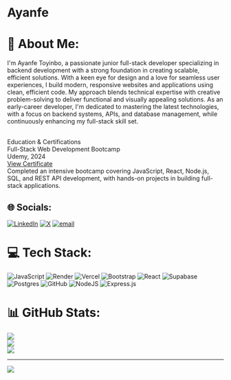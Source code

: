 # Ayanfe
# 💫 About Me:
I'm Ayanfe Toyinbo, a passionate junior full-stack developer specializing in backend development with a strong foundation in creating scalable, efficient solutions. With a keen eye for design and a love for seamless user experiences, I build modern, responsive websites and applications using clean, efficient code. My approach blends technical expertise with creative problem-solving to deliver functional and visually appealing solutions. As an early-career developer, I'm dedicated to mastering the latest technologies, with a focus on backend systems, APIs, and database management, while continuously enhancing my full-stack skill set.

<br>Education & Certifications<br>Full-Stack Web Development Bootcamp<br>Udemy, 2024<br>[View Certificate](https://www.udemy.com/certificate/UC-b8d8ed60-4702-425b-a902-d1ea1951f60f/)<br>Completed an intensive bootcamp covering JavaScript, React, Node.js, SQL, and REST API development, with hands-on projects in building full-stack applications.


## 🌐 Socials:
[![LinkedIn](https://img.shields.io/badge/LinkedIn-%230077B5.svg?logo=linkedin&logoColor=white)](https://linkedin.com/in/https://www.linkedin.com/in/skinnyfella/) [![X](https://img.shields.io/badge/X-black.svg?logo=X&logoColor=white)](https://x.com/https://x.com/Iamskinny_fella) [![email](https://img.shields.io/badge/Email-D14836?logo=gmail&logoColor=white)](mailto:officialayanfedavid@gmail.com) 

# 💻 Tech Stack:
![JavaScript](https://img.shields.io/badge/javascript-%23323330.svg?style=for-the-badge&logo=javascript&logoColor=%23F7DF1E) ![Render](https://img.shields.io/badge/Render-%46E3B7.svg?style=for-the-badge&logo=render&logoColor=white) ![Vercel](https://img.shields.io/badge/vercel-%23000000.svg?style=for-the-badge&logo=vercel&logoColor=white) ![Bootstrap](https://img.shields.io/badge/bootstrap-%238511FA.svg?style=for-the-badge&logo=bootstrap&logoColor=white) ![React](https://img.shields.io/badge/react-%2320232a.svg?style=for-the-badge&logo=react&logoColor=%2361DAFB) ![Supabase](https://img.shields.io/badge/Supabase-3ECF8E?style=for-the-badge&logo=supabase&logoColor=white) ![Postgres](https://img.shields.io/badge/postgres-%23316192.svg?style=for-the-badge&logo=postgresql&logoColor=white) ![GitHub](https://img.shields.io/badge/github-%23121011.svg?style=for-the-badge&logo=github&logoColor=white) ![NodeJS](https://img.shields.io/badge/node.js-6DA55F?style=for-the-badge&logo=node.js&logoColor=white) ![Express.js](https://img.shields.io/badge/express.js-%23404d59.svg?style=for-the-badge&logo=express&logoColor=%2361DAFB)
# 📊 GitHub Stats:
![](https://github-readme-stats.vercel.app/api?username=skinnyfella&theme=dark&hide_border=false&include_all_commits=false&count_private=false)<br/>
![](https://nirzak-streak-stats.vercel.app/?user=skinnyfella&theme=dark&hide_border=false)<br/>
![](https://github-readme-stats.vercel.app/api/top-langs/?username=skinnyfella&theme=dark&hide_border=false&include_all_commits=false&count_private=false&layout=compact)

---
[![](https://visitcount.itsvg.in/api?id=skinnyfella&icon=0&color=0)](https://visitcount.itsvg.in)

